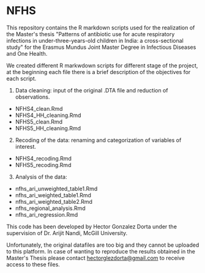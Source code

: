 # NFHS
This repository contains the R markdown scripts used for the realization of the Master's thesis "Patterns of antibiotic use for acute
respiratory infections in under-three-years-old children in India: a cross-sectional study" for the Erasmus Mundus Joint Master Degree in Infectious Diseases and One Health. 

We created different R markwdown scripts for different stage of the project, at the beginning each file there is a brief description of the objectives for each script.

1) Data cleaning: input of the original .DTA file and reduction of observations.
- NFHS4_clean.Rmd
- NFHS4_HH_cleaning.Rmd
- NFHS5_clean.Rmd
- NFHS5_HH_cleaning.Rmd

2) Recoding of the data: renaming and categorization of variables of interest.
- NFHS4_recoding.Rmd 
- NFHS5_recoding.Rmd

3) Analysis of the data:
- nfhs_ari_unweighted_table1.Rmd
- nfhs_ari_weighted_table1.Rmd
- nfhs_ari_weighted_table2.Rmd
- nfhs_regional_analysis.Rmd
- nfhs_ari_regression.Rmd


This code has been developed by Hector Gonzalez Dorta under the supervision of Dr. Arijit Nandi, McGill University.

Unfortunately, the original datafiles are too big and they cannot be uploaded to this platform. In case of wanting to reproduce the results obtained in the Master's Thesis please contact hectorglezdorta@gmail.com to receive access to these files.

